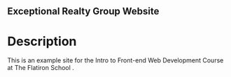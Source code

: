 Exceptional Realty Group Website
---

# Description

This is an example site for the Intro to Front-end Web Development Course at The Flatiron School .